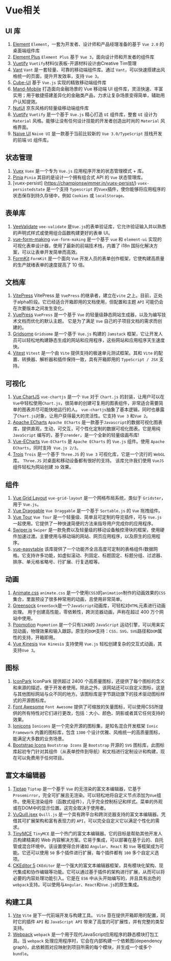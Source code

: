 # Vue相关

## UI 库
1. [Element](https://element.eleme.io/#/zh-CN) `Element`，一套为开发者、设计师和产品经理准备的基于 `Vue 2.0` 的桌面端组件库
2. [Element Plus](https://element-plus.gitee.io/zh-CN/) `Element Plus` 基于 `Vue 3`，面向设计师和开发者的组件库
3. [Vuetify](https://www.creative-tim.com/product/vuetify-material-dashboard) `Vuetify`材料仪表板-开源材料设计由Creative Tim管理
4.  [Vant](https://vant-ui.github.io/vant/#/zh-CN/home) `Vant` 是一套轻量、可靠的移动端组件库。通过 `Vant`，可以快速搭建出风格统一的页面，提升开发效率，支持 `Vue 3`。
5. [Cube-UI](https://didi.github.io/cube-ui/#/zh-CN) 基于 `Vue.js` 实现的精致移动端组件库
6. [Mand-Mobile](https://didi.github.io/mand-mobile/#/zh-CN/home) 打造面向金融场景的 Vue 移动端 UI 组件库，灵活快速、丰富实用；用于敏捷搭建差异化的金融类产品，力求让复杂场景变得简单，辅助用户认知提效。
7. [NutUI](https://nutui.jd.com/#/) 京东风格的轻量级移动端组件库
8. [Vuetify](https://vuetifyjs.com/en/) `Vuetify` 是一个基于 `Vue.js` 精心打造 `UI` 组件库，整套 `UI` 设计为 `Material` 风格。能够让没有任何设计技能的开发者创造出时尚的 `Material` 风格界面。
9. [Naive UI](https://www.naiveui.com/zh-CN/os-theme) `Naive UI` 是一款基于当前比较新的 `Vue 3.0/TypeScript` 技栈开发的前端 `UI` 组件库。


## 状态管理
1. [Vuex](https://vuex.vuejs.org/zh/) `Vuex` 是一个专为 `Vue.js` 应用程序开发的状态管理模式 + 库。
2. [Pinia](https://pinia.vuejs.org/zh/) `Pinia` 其目的是设计一个拥有组合式 API 的 `Vue` 状态管理库。
3. [vuex-persist] (https://championswimmer.in/vuex-persist/) `vuex-persistedstate` 是一个支持 `Typescript` 的`Vuex`插件，使你能够将应用程序的状态保存到持久存储中，例如 `Cookies` 或 `localStorage。`


## 表单库
1. [VeeValidate](https://vee-validate.logaretm.com/v4) `vee-validate` 是`Vue.js`的表单验证库，它允许验证输入并以熟悉的声明式样式或使用组合函数构建更好的表单 UI。
2. [vue-form-making](https://form.making.link/#/zh-CN/) `vue-form-making` 是一个基于 `vue` 和 `element-ui` 实现的可视化表单设计器，使用了最新的前端技术栈，内置了 i18n 国际化解决方案，可以让表单开发简单而高效。
3. [FormKit](https://formkit.com/) `FormKit` 是一个面向 `Vue` 开发人员的表单创作框架，它使构建高质量的生产就绪表单的速度提高了 10 倍。

## 文档库
1. [VitePress](https://vitepress.dev/) VitePress 是 `VuePress` 的继承者，建立在`vite` 之上。目前，正处于alpha阶段。它已经适合开箱即用的文档使用，但配置和主题 `API` 可能仍会在次要版本之间发生变化。
2. [VuePress](https://v2.vuepress.vuejs.org/) `VuePress` 是一个基于 `Vue` 的轻量级静态网站生成器，以及为编写技术文档而优化的默认主题。 它是为了满足 `Vue` 自己的子项目文档的需求而创建的。
3. [Gridsome](https://vuex.vuejs.org/zh/) `Gridsome` 是一个基于 `Vue.js` 构建的 `Jamstack` 框架，它让开发人员可以轻松地构建静态生成的网站和应用程序，这些网站和应用程序天生速度快。
4. [Vitest](https://vitest.dev/) `Vitest` 是一个由 `Vite` 提供支持的极速单元测试框架。其和 `Vite` 的配置、转换器、解析器和插件保持一致，具有开箱即用的 `TypeScript / JSX` 支持。

## 可视化
1. [Vue ChartJS](https://vue-chartjs.org/) `vue-chartjs` 是一个 `Vue` 对于 `Chart.js` 的封装，让用户可以在`Vue`中轻松使用`Chart.js`，很简单的创建可复用的图表组件，非常适合需要简单的图表并尽可能快地运行的人。 `vue-chartjs`抽象了基本逻辑，同时也暴露了`Chart.js`对象，让用户获得最大的灵活性。它支持 `Vue 3` 和`Vue 2`。
2. [Apache ECharts](https://echarts.apache.org/zh/index.html) `Apache ECharts` 是一款基于`Javascript`的数据可视化图表库，提供直观，生动，可交互，可个性化定制的数据可视化图表。它是用纯 `JavaScript` 编写的，基于`zrender`，是一个全新的轻量级画布库!
3. [Vue-ECharts](https://vuex.vuejs.org/zh/) `Vue-ECharts` 是 `Apache ECharts` 的 `Vue.js` 组件。使用 `Apache ECharts`，同时支持` Vue.js 2/3`。
4. [Trois](https://vuex.vuejs.org/zh/) `Trois` 是一个基于 `Three.JS` 的 `Vue 3` 可视化库，它是一个流行的 `WebGL` 库。 `Three.JS` 对桌面和移动设备都有很好的支持。 该库允许我们使用 `VueJS` 组件轻松为网站创建 `3D` 效果。


##  组件
1. [Vue Grid Layout](https://jbaysolutions.github.io/vue-grid-layout/) `vue-grid-layout` 是一个网格布局系统，类似于 `Gridster`，用于 `Vue.js`。
2. [Vue Draggable](https://sortablejs.github.io/Vue.Draggable/#/simple) `Vue Draggable` 是一个基于 `Sortable.js` 的 `Vue` 拖拽组件。
3. [Vue Tour](https://pulsardev.github.io/vue-tour/) `Vue Tour` 是一个轻量级、简单且可定制的导览插件，可与 `Vue.js` 一起使用。它提供了一种快速简便的方法来指导用户完成你的应用程序。
4. [Swiper.js](https://swiperjs.com/) `Swiper` 是一款免费以及轻量级的移动设备触控滑块的框架，使用硬件加速过渡。主要使用与移动端的网站、网页应用程序，以及原生的应用程序。
5. [vue-easytable](https://happy-coding-clans.github.io/vue-easytable/#/en/demo) 该库提供了一个功能齐全且高度可定制的表格组件/数据网格。它支持许多功能，如虚拟滚动、列固定、标题固定、标题分组、过滤器、排序、单元格省略号、行扩展、行复选框等。


## 动画
1. [Animate.css](https://animate.style/) `animate.css` 是一个使用`CSS3`的`animation`制作的动画效果的`CSS`集合，里面预设了很多种常用的动画，且使用非常简单。
2. [Greensock](https://greensock.com/) `GreenSock`是一个`JavaScript`动画库，可轻松对`HTML`元素进行动画处理。 用于创建高性能，零依赖性，跨浏览器动画，声称在超过 400 万个网站中使用。
3. [Popmotion](https://popmotion.io/) `Popmotion` 是一个只有`12KB`的 `JavaScript` 运动引擎，可以用来实现动画，物理效果和输入跟踪。原生的`DOM`支持：`CSS，SVG，SVG`路径和`DOM`属性的支持，开箱即用。
4. [Vue Kinesis](https://github.com/Aminerman/vue-kinesis) `Vue Kinesis` 支持使用 `Vue.js` 轻松创建复杂的交互式动画，其支持`Vue 3`。


## 图标
1. [IconPark](https://iconpark.oceanengine.com/home) IconPark 提供超过 2400 个高质量图标，还提供了每个图标的含义和来源的描述，便于开发者使用。除此之外，该网站还可以自定义图标，这是与其他图标网站与众不同的地方。该图标库是字节跳动旗下的技术驱动图标样式的开源图标库。
2. [Font Awesome](https://fontawesome.com/) `Font Awesome` 提供了可缩放的矢量图标，可以使用CSS所提供的所有特性对它们进行更改，包括：大小、颜色、阴影或者其它任何支持的效果。
3. [Ionicons](https://ionic.io/ionicons/) `Ionicons` 是一个完全开源的图标集，是知名混合开发框架 `Ionic Framework` 内置的图标库，包含 `1300` 个设计优雅、风格统一的高质量图标，能满足大多数的业务场景。
4. [Bootstrap Icons](https://icons.getbootstrap.com/) `Bootstrap Icons` 是 `Bootstrap` 开源的 `SVG` 图标库，此图标库起初专门针对其组件（从表单控件到导航）和文档进行定制设计和构建，现在可以免费用于任何项目。

## 富文本编辑器
1. [Tiptap](https://tiptap.dev/) `Tiptap` 是一个基于 `Vue` 的无渲染的富文本编辑器，它基于 `Prosemirror`，完全可扩展且无渲染。可以轻松地将自定义节点添加为`Vue`组件。使用无渲染组件（函数式组件），几乎完全控制标记和样式。菜单的外观或在DOM中的显示位置。这完全取决于使用者。
2. [VuQuill.jsex](https://quilljs.com/) `Quill.js` 是一个具有跨平台和跨浏览器支持的富文本编辑器。凭借其可扩展架构和富有表现力的 `API`，可以完全自定义它以满足个性化的需求。
3. [TinyMCE](https://www.tiny.cloud/) `TinyMCE` 是一个热门的富文本编辑器。它的目标是帮助其他开发人员构建精美的 Web 内容解决方案。它易于集成，可以部署在基于云的、自托管或混合环境中。该设置使得合并诸如 `Angular`、`React` 和 `Vue` 等框架成为可能。它还可以使用 `50` 多个插件进行扩展，每个插件都有 `100` 多个自定义选项。
4. [CKEditor 5](https://ckeditor.com/ckeditor-5/) `CKEditor` 是一个强大的富文本编辑器框架，具有模块化架构、现代集成和协作编辑等功能。它可以通过基于插件的架构进行扩展，从而可以将必要的内容处理功能引入。它是在 `ES6` 中从头开始编写的，并且具有出色的 `webpack`支持。可以使用与`Angular`、`React`和`Vue.js`的原生集成。

## 构建工具

1. [Vite](https://vitejs.dev/) `Vite` 是下一代前端开发与构建工具。 `Vite` 意在提供开箱即用的配置，同时它的插件 `API` 和 `JavaScript API` 带来了高度的可扩展性，并有完整的类型支持。
1. [Webpack](https://webpack.js.org/) `webpack` 是一个用于现代JavaScript应用程序的静态模块打包工具。当 `webpack` 处理应用程序时，它会在内部构建一个依赖图(dependency graph)，此依赖图对应映射到项目所需的每个模块，并生成一个或多个 `bundle`。